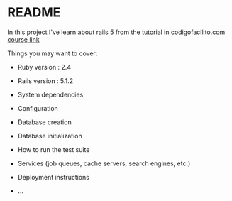 # README

In this project I've learn about rails 5 from the tutorial in codigofacilito.com [course link](http://codigofacilito.com/cursos/backend-2016)

Things you may want to cover:

* Ruby version : 2.4

* Rails version : 5.1.2

* System dependencies

* Configuration

* Database creation

* Database initialization

* How to run the test suite

* Services (job queues, cache servers, search engines, etc.)

* Deployment instructions

* ...
